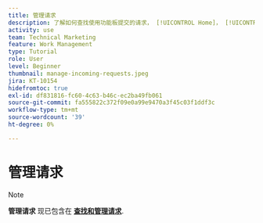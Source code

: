 ```yaml
---
title: 管理请求
description: 了解如何查找使用功能板提交的请求， [!UICONTROL Home]， [!UICONTROL Requests] 区域，或 [!UICONTROL Teams] 页面位置 [!DNL  Workfront].
activity: use
team: Technical Marketing
feature: Work Management
type: Tutorial
role: User
level: Beginner
thumbnail: manage-incoming-requests.jpeg
jira: KT-10154
hidefromtoc: true
exl-id: df831816-fc60-4c63-b46c-ec2ba49fb061
source-git-commit: fa555822c372f09e0a99e9470a3f45c03f1ddf3c
workflow-type: tm+mt
source-wordcount: '39'
ht-degree: 0%

---
```


# 管理请求

>[!NOTE]
>
>**管理请求** 现已包含在 **[查找和管理请求](https://experienceleague.adobe.com/docs/workfront-learn/tutorials-workfront/manage-work/issues-requests/find-requests.html)**.

